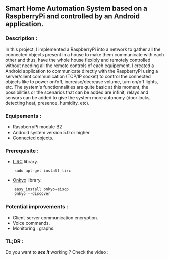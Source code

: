 ## Smart Home Automation System based on a RaspberryPi and controlled by an Android application.

### Description : 
In this project, I implemented a RaspberryPi into a network to gather all the connected objects present in a house to make them communicate with each other and thus, have the whole house flexibly and remotely controlled without needing all the remote controls of each equipement. I created a Android application to communicate directly with the RaspberryPi using a server/client communication (TCP/IP socket) to control the connected objects like to power on/off, increase/decrease volume, turn on/off lights, etc.
The system's functionnalities are quite basic at this moment, the possibilities or the scenarios that can be added are infinit, relays and sensors can be added to give the system more autonomy (door locks, detecting heat, presence, humidity, etc).


### Equipements :
- RaspberryPi module B2
- Android system version 5.0 or higher.
- [Connected objects.](https://github.com/Annaane/RPiSmartHome/tree/master/Docs)


### Prerequisite :
- [LIRC](http://www.lirc.org/) library. 
```
    sudo apt-get install lirc
```
- [Onkyo](https://github.com/miracle2k/onkyo-eiscp) library. 
```
    easy_install onkyo-eiscp
    onkyo --discover
```

### Potential improvements :

- Client-server communication encryption.
- Voice commands.
- Monitoring : graphs.


### TL;DR :
Do you want to **_see it_** working ? Check the video :
